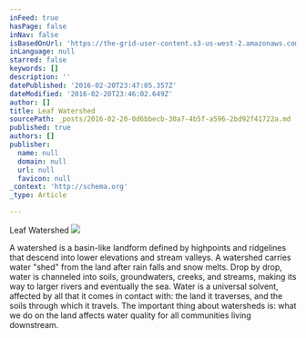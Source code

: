 ```yaml
---
inFeed: true
hasPage: false
inNav: false
isBasedOnUrl: 'https://the-grid-user-content.s3-us-west-2.amazonaws.com/2f6e9fd5-a41d-4081-846c-1a54b289afe9.png'
inLanguage: null
starred: false
keywords: []
description: ''
datePublished: '2016-02-20T23:47:05.357Z'
dateModified: '2016-02-20T23:46:02.649Z'
author: []
title: Leaf Watershed
sourcePath: _posts/2016-02-20-0d6bbecb-30a7-4b5f-a596-2bd92f41722a.md
published: true
authors: []
publisher:
  name: null
  domain: null
  url: null
  favicon: null
_context: 'http://schema.org'
_type: Article

---
```

Leaf Watershed
![](https://the-grid-user-content.s3-us-west-2.amazonaws.com/2f6e9fd5-a41d-4081-846c-1a54b289afe9.png)

A watershed is a basin-like 
landform defined by highpoints and ridgelines that descend into lower 
elevations and stream valleys. A watershed carries water "shed" from 
the land after rain falls and snow melts. Drop by drop, water is 
channeled into soils, groundwaters, creeks, and streams, making its way 
to larger rivers and eventually the sea. Water is a universal solvent, 
affected by all that it comes in contact with: the land it traverses, 
and the soils through which it travels. The important thing about 
watersheds is: what we do on the land affects water quality for all 
communities living downstream.